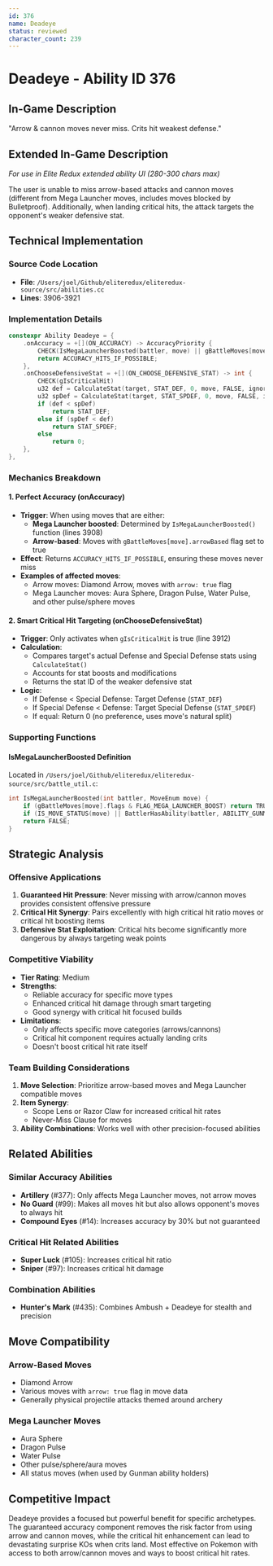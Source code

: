 ```yaml
---
id: 376
name: Deadeye
status: reviewed
character_count: 239
---
```


# Deadeye - Ability ID 376

## In-Game Description
"Arrow & cannon moves never miss. Crits hit weakest defense."

## Extended In-Game Description
*For use in Elite Redux extended ability UI (280-300 chars max)*

The user is unable to miss arrow-based attacks and cannon moves (different from Mega Launcher moves, includes moves blocked by Bulletproof). Additionally, when landing critical hits, the attack targets the opponent's weaker defensive stat.

## Technical Implementation

### Source Code Location
- **File**: `/Users/joel/Github/eliteredux/eliteredux-source/src/abilities.cc`
- **Lines**: 3906-3921

### Implementation Details

```cpp
constexpr Ability Deadeye = {
    .onAccuracy = +[](ON_ACCURACY) -> AccuracyPriority {
        CHECK(IsMegaLauncherBoosted(battler, move) || gBattleMoves[move].arrowBased)
        return ACCURACY_HITS_IF_POSSIBLE;
    },
    .onChooseDefensiveStat = +[](ON_CHOOSE_DEFENSIVE_STAT) -> int {
        CHECK(gIsCriticalHit)
        u32 def = CalculateStat(target, STAT_DEF, 0, move, FALSE, ignoreDefensiveStatBoosts, battlerUnaware, FALSE);
        u32 spDef = CalculateStat(target, STAT_SPDEF, 0, move, FALSE, ignoreDefensiveStatBoosts, battlerUnaware, FALSE);
        if (def < spDef)
            return STAT_DEF;
        else if (spDef < def)
            return STAT_SPDEF;
        else
            return 0;
    },
},
```

### Mechanics Breakdown

#### 1. Perfect Accuracy (onAccuracy)
- **Trigger**: When using moves that are either:
  - **Mega Launcher boosted**: Determined by `IsMegaLauncherBoosted()` function (lines 3908)
  - **Arrow-based**: Moves with `gBattleMoves[move].arrowBased` flag set to true
- **Effect**: Returns `ACCURACY_HITS_IF_POSSIBLE`, ensuring these moves never miss
- **Examples of affected moves**:
  - Arrow moves: Diamond Arrow, moves with `arrow: true` flag
  - Mega Launcher moves: Aura Sphere, Dragon Pulse, Water Pulse, and other pulse/sphere moves

#### 2. Smart Critical Hit Targeting (onChooseDefensiveStat)
- **Trigger**: Only activates when `gIsCriticalHit` is true (line 3912)
- **Calculation**: 
  - Compares target's actual Defense and Special Defense stats using `CalculateStat()`
  - Accounts for stat boosts and modifications
  - Returns the stat ID of the weaker defensive stat
- **Logic**:
  - If Defense < Special Defense: Target Defense (`STAT_DEF`)
  - If Special Defense < Defense: Target Special Defense (`STAT_SPDEF`)
  - If equal: Return 0 (no preference, uses move's natural split)

### Supporting Functions

#### IsMegaLauncherBoosted Definition
Located in `/Users/joel/Github/eliteredux/eliteredux-source/src/battle_util.c`:
```cpp
int IsMegaLauncherBoosted(int battler, MoveEnum move) {
    if (gBattleMoves[move].flags & FLAG_MEGA_LAUNCHER_BOOST) return TRUE;
    if (IS_MOVE_STATUS(move) || BattlerHasAbility(battler, ABILITY_GUNMAN, FALSE)) return TRUE;
    return FALSE;
}
```

## Strategic Analysis

### Offensive Applications
1. **Guaranteed Hit Pressure**: Never missing with arrow/cannon moves provides consistent offensive pressure
2. **Critical Hit Synergy**: Pairs excellently with high critical hit ratio moves or critical hit boosting items
3. **Defensive Stat Exploitation**: Critical hits become significantly more dangerous by always targeting weak points

### Competitive Viability
- **Tier Rating**: Medium
- **Strengths**:
  - Reliable accuracy for specific move types
  - Enhanced critical hit damage through smart targeting
  - Good synergy with critical hit focused builds
- **Limitations**:
  - Only affects specific move categories (arrows/cannons)
  - Critical hit component requires actually landing crits
  - Doesn't boost critical hit rate itself

### Team Building Considerations
1. **Move Selection**: Prioritize arrow-based moves and Mega Launcher compatible moves
2. **Item Synergy**: 
   - Scope Lens or Razor Claw for increased critical hit rates
   - Never-Miss Clause for moves
3. **Ability Combinations**: Works well with other precision-focused abilities

## Related Abilities

### Similar Accuracy Abilities
- **Artillery** (#377): Only affects Mega Launcher moves, not arrow moves
- **No Guard** (#99): Makes all moves hit but also allows opponent's moves to always hit
- **Compound Eyes** (#14): Increases accuracy by 30% but not guaranteed

### Critical Hit Related Abilities
- **Super Luck** (#105): Increases critical hit ratio
- **Sniper** (#97): Increases critical hit damage

### Combination Abilities
- **Hunter's Mark** (#435): Combines Ambush + Deadeye for stealth and precision

## Move Compatibility

### Arrow-Based Moves
- Diamond Arrow
- Various moves with `arrow: true` flag in move data
- Generally physical projectile attacks themed around archery

### Mega Launcher Moves
- Aura Sphere
- Dragon Pulse  
- Water Pulse
- Other pulse/sphere/aura moves
- All status moves (when used by Gunman ability holders)

## Competitive Impact
Deadeye provides a focused but powerful benefit for specific archetypes. The guaranteed accuracy component removes the risk factor from using arrow and cannon moves, while the critical hit enhancement can lead to devastating surprise KOs when crits land. Most effective on Pokemon with access to both arrow/cannon moves and ways to boost critical hit rates.
